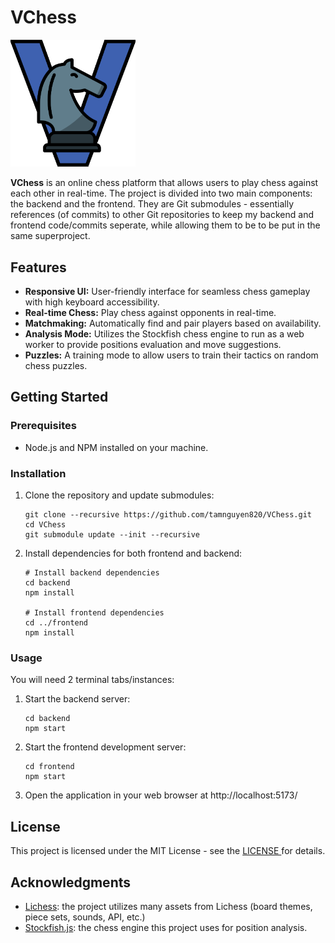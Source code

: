 # VChess

<img src="./images/vchess.png" width="200" alt="VChess Logo"><br>

**VChess** is an online chess platform that allows users to play chess against each other in real-time. The project is divided into two main components: the backend and the frontend. They are Git submodules - essentially references (of commits) to other Git repositories to keep my backend and frontend code/commits seperate, while allowing them to be to be put in the same superproject.

## Features

- **Responsive UI:** User-friendly interface for seamless chess gameplay with high keyboard accessibility.
- **Real-time Chess:** Play chess against opponents in real-time.
- **Matchmaking:** Automatically find and pair players based on availability.
- **Analysis Mode:** Utilizes the Stockfish chess engine to run as a web worker to provide positions evaluation and move suggestions.
- **Puzzles:** A training mode to allow users to train their tactics on random chess puzzles.

## Getting Started

### Prerequisites

- Node.js and NPM installed on your machine.

### Installation

1. Clone the repository and update submodules:

   ```
   git clone --recursive https://github.com/tamnguyen820/VChess.git
   cd VChess
   git submodule update --init --recursive
   ```

2. Install dependencies for both frontend and backend:
    ```
    # Install backend dependencies
    cd backend
    npm install

    # Install frontend dependencies
    cd ../frontend
    npm install
    ```

### Usage
You will need 2 terminal tabs/instances:
1. Start the backend server:
    ```
    cd backend
    npm start
    ```

2. Start the frontend development server:
    ```
    cd frontend
    npm start
    ```

3. Open the application in your web browser at http://localhost:5173/

## License
This project is licensed under the MIT License - see the [LICENSE ](./LICENSE) for details.

## Acknowledgments
- [Lichess](https://lichess.org/): the project utilizes many assets from Lichess (board themes, piece sets, sounds, API, etc.)
- [Stockfish.js](https://github.com/nmrugg/stockfish.js): the chess engine this project uses for position analysis.